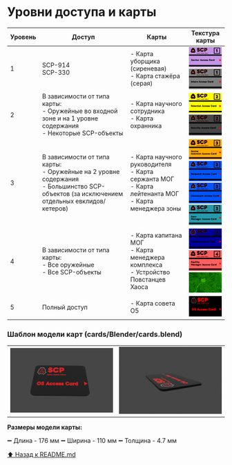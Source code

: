 # Уровни доступа и карты

| Уровень | Доступ | Карты | Текстура карты |
|---------|--------|-------|----------------|
| 1 | SCP-914 <br>SCP-330 | - Карта уборщика (сиреневая) <br>- Карта стажёра (серая) | <img src="cards/janitor_1.png" width="100"> <br><img src="cards/intern_1.png" width="100"> |
| 2 | В зависимости от типа карты: <br>- Оружейные во входной зоне и на 1 уровне содержания <br>- Некоторые SCP-объекты | - Карта научного сотрудника <br>- Карта охранника | <img src="cards/scientist_2.png" width="100"> <br><img src="cards/security_2.png" width="100"> |
| 3 | В зависимости от типа карты: <br>- Оружейные на 2 уровне содержания <br>- Большинство SCP-объектов (за исключением отдельных евклидов/кетеров) | - Карта научного руководителя <br>- Карта сержанта МОГ <br>- Карта лейтенанта МОГ <br>- Карта менеджера зоны | <img src="cards/senior_scientist_3.png" width="100"> <br><img src="cards/sergeant_3.png" width="100"> <br><img src="cards/lieutenant_3.png" width="100"> <br><img src="cards/zone_manager_3.png" width="100"> |
| 4 | В зависимости от типа карты: <br>- Все оружейные <br>- Все SCP-объекты | - Карта капитана МОГ <br>- Карта менеджера комплекса <br>- Устройство Повстанцев Хаоса | <img src="cards/captain_4.png" width="100"> <br><img src="cards/facility_manager_4.png" width="100"> <br><img src="cards/chaos_4.png" width="100"> |
| 5 | Полный доступ | - Карта совета O5 | <img src="cards/O5_5.png" width="100"> |

### Шаблон модели карт (cards/Blender/cards.blend)

<table>
  <tr>
    <td align="center">
      <img src="cards/Blender/O5_5_1.png" width="300">
    </td>
    <td align="center">
      <img src="cards/Blender/O5_5_2.png" width="300">
    </td>
  </tr>
</table>

**Размеры модели карты:**

➖ Длина - 176 мм
➖ Ширина - 110 мм
➖ Толщина - 4.7 мм

[⬆️ Назад к README.md](README.md)

